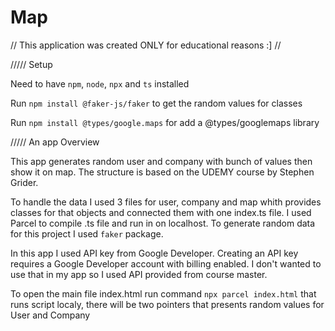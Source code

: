 # Map 
// This application was created ONLY for educational reasons :] //

///// Setup

Need to have `npm`, `node`, `npx` and `ts` installed

Run `npm install @faker-js/faker` to get the random values for classes

Run `npm install @types/google.maps` for add a @types/googlemaps library

///// An app Overview

This app generates random user and company with bunch of values then show it on map. The structure is based on the UDEMY course by Stephen Grider.

To handle the data I used 3 files for user, company and map whith provides classes for that objects and connected them with one index.ts file.
I used Parcel to compile .ts file and run in on localhost.
To generate random data for this project I used `faker` package.

In this app I used API key from Google Developer.
Creating an API key requires a Google Developer account with billing enabled. I don't wanted to use that in my app so I used API provided from course master.

To open the main file index.html run command `npx parcel index.html`
that runs script localy, there will be two pointers that presents random values for User and Company

